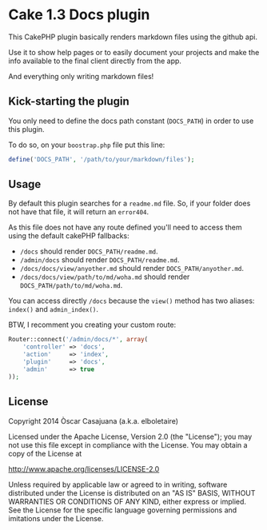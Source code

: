 # Cake 1.3 Docs plugin

This CakePHP plugin basically renders markdown files using the github api.

Use it to show help pages or to easily document your projects and make the info
available to the final client directly from the app.

And everything only writing markdown files!

## Kick-starting the plugin

You only need to define the docs path constant (`DOCS_PATH`) in order to use
this plugin.

To do so, on your `boostrap.php` file put this line:

```php
define('DOCS_PATH', '/path/to/your/markdown/files');
```

## Usage

By default this plugin searches for a `readme.md` file. So, if your folder does
not have that file, it will return an `error404`.

As this file does not have any route defined you'll need to access them using
the default cakePHP fallbacks:

- `/docs` should render `DOCS_PATH/readme.md`.
- `/admin/docs` should render `DOCS_PATH/readme.md`.
- `/docs/docs/view/anyother.md` should render `DOCS_PATH/anyother.md`.
- `/docs/docs/view/path/to/md/woha.md` should render `DOCS_PATH/path/to/md/woha.md`.

You can access directly `/docs` because the `view()` method has two aliases:
`index()` and `admin_index()`.

BTW, I recomment you creating your custom route:

```php
Router::connect('/admin/docs/*', array(
	'controller' => 'docs',
	'action'     => 'index',
	'plugin'     => 'docs',
	'admin'      => true
));
```

## License

Copyright 2014 Òscar Casajuana (a.k.a. elboletaire)

Licensed under the Apache License, Version 2.0 (the "License");
you may not use this file except in compliance with the License.
You may obtain a copy of the License at

   http://www.apache.org/licenses/LICENSE-2.0

Unless required by applicable law or agreed to in writing, software
distributed under the License is distributed on an "AS IS" BASIS,
WITHOUT WARRANTIES OR CONDITIONS OF ANY KIND, either express or implied.
See the License for the specific language governing permissions and
imitations under the License.
